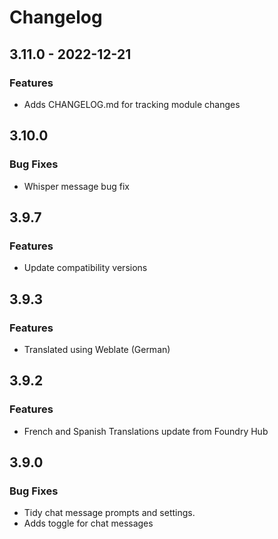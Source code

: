 # Changelog

## 3.11.0 - 2022-12-21

### Features

- Adds CHANGELOG.md for tracking module changes

## 3.10.0

### Bug Fixes

- Whisper message bug fix

## 3.9.7

### Features

- Update compatibility versions

## 3.9.3

### Features

- Translated using Weblate (German)

## 3.9.2

### Features

- French and Spanish Translations update from Foundry Hub

## 3.9.0

### Bug Fixes

- Tidy chat message prompts and settings.
- Adds toggle for chat messages
